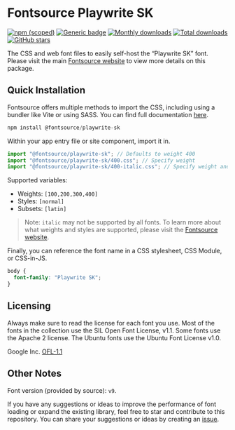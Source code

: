# Fontsource Playwrite SK

[![npm (scoped)](https://img.shields.io/npm/v/@fontsource/playwrite-sk?color=brightgreen)](https://www.npmjs.com/package/@fontsource/playwrite-sk) [![Generic badge](https://img.shields.io/badge/fontsource-passing-brightgreen)](https://github.com/fontsource/fontsource) [![Monthly downloads](https://badgen.net/npm/dm/@fontsource/playwrite-sk)](https://github.com/fontsource/fontsource) [![Total downloads](https://badgen.net/npm/dt/@fontsource/playwrite-sk)](https://github.com/fontsource/fontsource) [![GitHub stars](https://img.shields.io/github/stars/fontsource/fontsource.svg?style=social&label=Star)](https://github.com/fontsource/fontsource/stargazers)

The CSS and web font files to easily self-host the “Playwrite SK” font. Please visit the main [Fontsource website](https://fontsource.org/fonts/playwrite-sk) to view more details on this package.

## Quick Installation

Fontsource offers multiple methods to import the CSS, including using a bundler like Vite or using SASS. You can find full documentation [here](https://fontsource.org/docs/getting-started/introduction).

```javascript
npm install @fontsource/playwrite-sk
```

Within your app entry file or site component, import it in.

```javascript
import "@fontsource/playwrite-sk"; // Defaults to weight 400
import "@fontsource/playwrite-sk/400.css"; // Specify weight
import "@fontsource/playwrite-sk/400-italic.css"; // Specify weight and style
```

Supported variables:
- Weights: `[100,200,300,400]`
- Styles: `[normal]`
- Subsets: `[latin]`

> Note: `italic` may not be supported by all fonts. To learn more about what weights and styles are supported, please visit the [Fontsource website](https://fontsource.org/fonts/playwrite-sk).

Finally, you can reference the font name in a CSS stylesheet, CSS Module, or CSS-in-JS.

```css
body {
  font-family: "Playwrite SK";
}
```

## Licensing
Always make sure to read the license for each font you use. Most of the fonts in the collection use the SIL Open Font License, v1.1. Some fonts use the Apache 2 license. The Ubuntu fonts use the Ubuntu Font License v1.0.

Google Inc.
[OFL-1.1](http://scripts.sil.org/OFL)

## Other Notes
Font version (provided by source): `v9`.

If you have any suggestions or ideas to improve the performance of font loading or expand the existing library, feel free to star and contribute to this repository. You can share your suggestions or ideas by creating an [issue](https://github.com/fontsource/fontsource/issues).